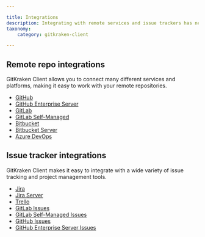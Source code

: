 ```yaml
---

title: Integrations
description: Integrating with remote services and issue trackers has never been easier.
taxonomy:
    category: gitkraken-client

---
```


## Remote repo integrations

GitKraken Client allows you to connect many different services and platforms, making it easy to work with your remote repositories. 

- [GitHub](/gitkraken-client/github-gitkraken-client/)
- [GitHub Enterprise Server](/gitkraken-client/github-enterprise/)
- [GitLab](/gitkraken-client/gitlab-gitkraken-client/)
- [GitLab Self-Managed](/gitkraken-client/gitlab-self-hosted/)
- [Bitbucket](/gitkraken-client/bitbucket)
- [Bitbucket Server](/gitkraken-client/bitbucket-server/)
- [Azure DevOps](/gitkraken-client/azure-devops/)

## Issue tracker integrations

GitKraken Client makes it easy to integrate with a wide variety of issue tracking and project management tools.

- [Jira](/gitkraken-client/jira/)
- [Jira Server](/gitkraken-client/jira-server/)
- [Trello](/gitkraken-client/trello/)
- [GitLab Issues](/gitkraken-client/gitlab-issues/)
- [GitLab Self-Managed Issues](/gitkraken-client/gitlab-self-managed-issues/)
- [GitHub Issues](/gitkraken-client/github-issues/)
- [GitHub Enterprise Server Issues](/gitkraken-client/github-enterprise-issues/)